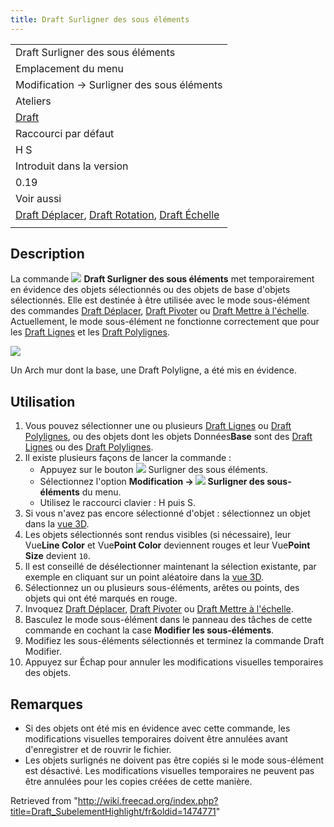 ```yaml
---
title: Draft Surligner des sous éléments
---
```

|  |
| --- |
| Draft Surligner des sous éléments |
| Emplacement du menu |
| Modification → Surligner des sous éléments |
| Ateliers |
| [Draft](/Draft_Workbench/fr "Draft Workbench/fr") |
| Raccourci par défaut |
| H S |
| Introduit dans la version |
| 0.19 |
| Voir aussi |
| [Draft Déplacer](/Draft_Move/fr "Draft Move/fr"), [Draft Rotation](/Draft_Rotate/fr "Draft Rotate/fr"), [Draft Échelle](/Draft_Scale/fr "Draft Scale/fr") |
|  |

## Description

La commande ![](/images/Draft_SubelementHighlight.svg) **Draft Surligner des sous éléments** met temporairement en évidence des objets sélectionnés ou des objets de base d'objets sélectionnés. Elle est destinée à être utilisée avec le mode sous-élément des commandes [Draft Déplacer](/Draft_Move/fr "Draft Move/fr"), [Draft Pivoter](/Draft_Rotate/fr "Draft Rotate/fr") ou [Draft Mettre à l'échelle](/Draft_Scale/fr "Draft Scale/fr"). Actuellement, le mode sous-élément ne fonctionne correctement que pour les [Draft Lignes](/Draft_Line/fr "Draft Line/fr") et les [Draft Polylignes](/Draft_Wire/fr "Draft Wire/fr").

![](/images/Draft_SubelementHighlight_example.png)

Un Arch mur dont la base, une Draft Polyligne, a été mis en évidence.

## Utilisation

1. Vous pouvez sélectionner une ou plusieurs [Draft Lignes](/Draft_Line/fr "Draft Line/fr") ou [Draft Polylignes](/Draft_Wire/fr "Draft Wire/fr"), ou des objets dont les objets Données**Base** sont des [Draft Lignes](/Draft_Line/fr "Draft Line/fr") ou des [Draft Polylignes](/Draft_Wire/fr "Draft Wire/fr").
2. Il existe plusieurs façons de lancer la commande :
   * Appuyez sur le bouton ![](/images/Draft_SubelementHighlight.svg) Surligner des sous éléments.
   * Sélectionnez l'option **Modification → ![](/images/Draft_SubelementHighlight.svg) Surligner des sous-éléments** du menu.
   * Utilisez le raccourci clavier : H puis S.
3. Si vous n'avez pas encore sélectionné d'objet : sélectionnez un objet dans la [vue 3D](/3D_view/fr "3D view/fr").
4. Les objets sélectionnés sont rendus visibles (si nécessaire), leur Vue**Line Color** et Vue**Point Color** deviennent rouges et leur Vue**Point Size** devient `10`.
5. Il est conseillé de désélectionner maintenant la sélection existante, par exemple en cliquant sur un point aléatoire dans la [vue 3D](/3D_view/fr "3D view/fr").
6. Sélectionnez un ou plusieurs sous-éléments, arêtes ou points, des objets qui ont été marqués en rouge.
7. Invoquez [Draft Déplacer](/Draft_Move/fr "Draft Move/fr"), [Draft Pivoter](/Draft_Rotate/fr "Draft Rotate/fr") ou [Draft Mettre à l'échelle](/Draft_Scale/fr "Draft Scale/fr").
8. Basculez le mode sous-élément dans le panneau des tâches de cette commande en cochant la case **Modifier les sous-éléments**.
9. Modifiez les sous-éléments sélectionnés et terminez la commande Draft Modifier.
10. Appuyez sur Échap pour annuler les modifications visuelles temporaires des objets.

## Remarques

* Si des objets ont été mis en évidence avec cette commande, les modifications visuelles temporaires doivent être annulées avant d'enregistrer et de rouvrir le fichier.
* Les objets surlignés ne doivent pas être copiés si le mode sous-élément est désactivé. Les modifications visuelles temporaires ne peuvent pas être annulées pour les copies créées de cette manière.

Retrieved from "<http://wiki.freecad.org/index.php?title=Draft_SubelementHighlight/fr&oldid=1474771>"